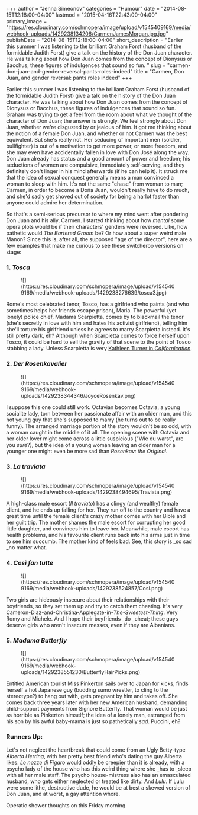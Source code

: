 +++
author = "Jenna Simeonov"
categories = "Humour"
date = "2014-08-15T12:18:00-04:00"
lastmod = "2015-04-16T22:43:00-04:00"
primary_image = "https://res.cloudinary.com/schmopera/image/upload/v1545409169/media/webhook-uploads/1429238134206/CarmenJamesMorgan.jpg.jpg"
publishDate = "2014-08-15T12:18:00-04:00"
short_description = "Earlier this summer I was listening to the brilliant Graham Forst (husband of the formidable Judith Forst) give a talk on the history of the Don Juan character. He was talking about how Don Juan comes from the concept of Dionysus or Bacchus, these figures of indulgences that sound so fun. "
slug = "carmen-don-juan-and-gender-reversal-pants-roles-indeed"
title = "Carmen, Don Juan, and gender reversal: pants roles indeed"
+++

Earlier this summer I was listening to the brilliant Graham Forst (husband of the formidable Judith Forst) give a talk on the history of the Don Juan character. He was talking about how Don Juan comes from the concept of Dionysus or Bacchus, these figures of indulgences that sound so fun. Graham was trying to get a feel from the room about what we thought of the character of Don Juan; the answer is strongly. We feel strongly about Don Juan, whether we're disgusted by or jealous of him. It got me thinking about the notion of a female Don Juan, and whether or not Carmen was the best equivalent. But she's really not. Her seducing of important men (soldier, bullfighter) is out of a motivation to get more power, or more freedom, and she may even have accidentally fallen in love with Don José along the way. Don Juan already has status and a good amount of power and freedom; his seductions of women are compulsive, immediately self-serving, and they definitely don't linger in his mind afterwards (if he can help it). It struck me that the idea of sexual conquest generally means a man convinced a woman to sleep with him. It's not the same "chase" from woman to man; Carmen, in order to become a Doña Juan, wouldn't really have to do much, and she'd sadly get shoved out of society for being a harlot faster than anyone could admire her determination.

So that's a semi-serious precursor to where my mind went after pondering Don Juan and his ally, Carmen. I started thinking about how _mental_ some opera plots would be if their characters' genders were reversed. Like, how pathetic would _The Bartered Groom_ be? Or how about a super weird male Manon? Since this is, after all, the supposed "age of the director", here are a few examples that make me curious to see these switcheroo versions on stage:

### 1. _Tosca_

<figure data-type="image">
![](https://res.cloudinary.com/schmopera/image/upload/v1545409169/media/webhook-uploads/1429238276639/tosca3.jpg)
</figure>

Rome's most celebrated tenor, Tosco, has a girlfriend who paints (and who sometimes helps her friends escape prison), Maria. The powerful (yet lonely) police chief, Madama Scarpietta, comes by to blackmail the tenor (she's secretly in love with him and hates his activist girlfriend), telling him she'll torture his girlfriend unless he agrees to marry Scarpietta instead. It's still pretty dark, eh? Although when Scarpietta comes to force herself upon Tosco, it could be hard to sell the gravity of that scene to the point of Tosco stabbing a lady. Unless Scarpietta is very [Kathleen Turner in _Californication_](https://www.youtube.com/watch?v=GFNpSlqX6ZA). 

### 2. _Der Rosenkavalier_

<figure data-type="image">
![](https://res.cloudinary.com/schmopera/image/upload/v1545409169/media/webhook-uploads/1429238344346/JoyceRosenkav.png)
</figure>

I suppose this one could still work. Octavian becomes Octavia, a young socialite lady, torn between her passionate affair with an older man, and this hot young guy that she's supposed to marry (he turns out to be really funny). The arranged marriage portion of the story wouldn't be so odd, with a woman caught in the middle of it all. The opening scene with Octavia and her older lover might come across a little suspicious ("Wie du warst", are you _sure_?), but the idea of a young woman leaving an older man for a younger one might even be more sad than _Rosenkav: the Original_.

### 3. _La traviata_

<figure data-type="image">
![](https://res.cloudinary.com/schmopera/image/upload/v1545409169/media/webhook-uploads/1429238494695/Traviata.png)
</figure>

A high-class male escort (_Il traviato_) has a clingy (and wealthy) female client, and he ends up falling for her. They run off to the country and have a great time until the female client's crazy mother comes with her Bible and her guilt trip. The mother shames the male escort for corrupting her good little daughter, and convinces him to leave her. Meanwhile, male escort has health problems, and his favourite client runs back into his arms just in time to see him succumb. The mother kind of feels bad. See, this story is _so sad _no matter what.

### 4. _Così fan tutte_

<figure data-type="image">
![](https://res.cloudinary.com/schmopera/image/upload/v1545409169/media/webhook-uploads/1429238524857/Cosi.png)
</figure>

Two girls are hideously insecure about their relationships with their boyfriends, so they set them up and try to catch them cheating. It's very Cameron-Diaz-and-Christina-Applegate-in-_The-Sweetest-Thing_. Very Romy and Michele. And I hope their boyfriends _do _cheat; these guys deserve girls who aren't insecure messes, even if they are Albanians.

### 5. _Madama Butterfly_

<figure data-type="image">
![](https://res.cloudinary.com/schmopera/image/upload/v1545409169/media/webhook-uploads/1429238551230/ButterflyHairPicks.png)
</figure>

Entitled American tourist Miss Pinkerton sails over to Japan for kicks, finds herself a hot Japanese guy (budding sumo wrestler, to cling to the stereotype?) to hang out with, gets pregnant by him and takes off. She comes back three years later with her new American husband, demanding child-support payments from Signore Butterfly. That woman would be just as horrible as Pinkerton himself; the idea of a lonely man, estranged from his son by his awful baby-mama is just so pathetically _sad_. Puccini, eh?

### Runners Up:

 Let's not neglect the heartbreak that could come from an Ugly Betty-type _Alberta Herring_, with her pretty best friend who's dating the guy Alberta likes. _Le nozze di Figaro_ would oddly be creepier than it is already, with a psycho lady of the house who has this weird thing where she _has to _sleep with all her male staff. The psycho house-mistress also has an emasculated husband, who gets either neglected or treated like dirty. And _Lulu_. If Lulu were some lithe, destructive dude, he would be at best a skewed version of Don Juan, and at worst, a gay attention whore.

Operatic shower thoughts on this Friday morning.
